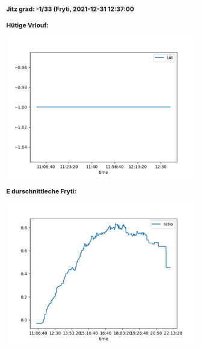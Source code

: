 ### Jitz grad: -1/33 (Fryti, 2021-12-31 12:37:00

### Hütige Vrlouf:
![Graph](Today.png)

### E durschnittleche Fryti:
![Graph](Fryti.png)